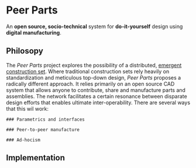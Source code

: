 # Peer Parts
An **open source, socio-technical** system for **do-it-yourself** design using **digital manufacturing**.


## Philosopy
The *Peer Parts* project explores the possibility of a distributed, [emergent](http://en.wikipedia.org/wiki/Emergence) [construction set](http://en.wikipedia.org/wiki/Construction_set). Where traditional construction sets rely heavily on standardization and meticulous top-down design, *Peer Parts* proposes a radically different approach. It relies primarily on an open source CAD system that allows anyone to contribute, share and manufacture parts and assemblies. The network facilitates a certain resonance between disparate design efforts that enables ultimate inter-operability. There are several ways that this wil work:

    ### Parametrics and interfaces

    ### Peer-to-peer manufacture

    ### Ad-hocism


## Implementation
